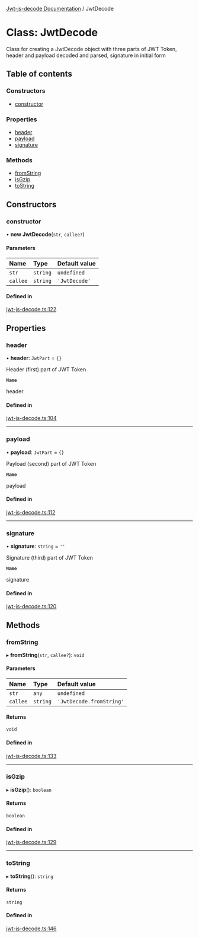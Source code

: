 [Jwt-js-decode Documentation](../README.md) / JwtDecode

# Class: JwtDecode

Class for creating a JwtDecode object with three parts of JWT Token, header and payload decoded and parsed, signature in initial form

## Table of contents

### Constructors

- [constructor](JwtDecode.md#constructor)

### Properties

- [header](JwtDecode.md#header)
- [payload](JwtDecode.md#payload)
- [signature](JwtDecode.md#signature)

### Methods

- [fromString](JwtDecode.md#fromstring)
- [isGzip](JwtDecode.md#isgzip)
- [toString](JwtDecode.md#tostring)

## Constructors

### constructor

• **new JwtDecode**(`str`, `callee?`)

#### Parameters

| Name | Type | Default value |
| :------ | :------ | :------ |
| `str` | `string` | `undefined` |
| `callee` | `string` | `'JwtDecode'` |

#### Defined in

[jwt-js-decode.ts:122](https://github.com/tomitribe/jwt-js-decode/blob/8a383fe/src/jwt-js-decode.ts#L122)

## Properties

### header

• **header**: `JwtPart` = `{}`

Header (first) part of JWT Token

**`Name`**

header

#### Defined in

[jwt-js-decode.ts:104](https://github.com/tomitribe/jwt-js-decode/blob/8a383fe/src/jwt-js-decode.ts#L104)

___

### payload

• **payload**: `JwtPart` = `{}`

Payload (second) part of JWT Token

**`Name`**

payload

#### Defined in

[jwt-js-decode.ts:112](https://github.com/tomitribe/jwt-js-decode/blob/8a383fe/src/jwt-js-decode.ts#L112)

___

### signature

• **signature**: `string` = `''`

Signature (third) part of JWT Token

**`Name`**

signature

#### Defined in

[jwt-js-decode.ts:120](https://github.com/tomitribe/jwt-js-decode/blob/8a383fe/src/jwt-js-decode.ts#L120)

## Methods

### fromString

▸ **fromString**(`str`, `callee?`): `void`

#### Parameters

| Name | Type | Default value |
| :------ | :------ | :------ |
| `str` | `any` | `undefined` |
| `callee` | `string` | `'JwtDecode.fromString'` |

#### Returns

`void`

#### Defined in

[jwt-js-decode.ts:133](https://github.com/tomitribe/jwt-js-decode/blob/8a383fe/src/jwt-js-decode.ts#L133)

___

### isGzip

▸ **isGzip**(): `boolean`

#### Returns

`boolean`

#### Defined in

[jwt-js-decode.ts:129](https://github.com/tomitribe/jwt-js-decode/blob/8a383fe/src/jwt-js-decode.ts#L129)

___

### toString

▸ **toString**(): `string`

#### Returns

`string`

#### Defined in

[jwt-js-decode.ts:146](https://github.com/tomitribe/jwt-js-decode/blob/8a383fe/src/jwt-js-decode.ts#L146)
